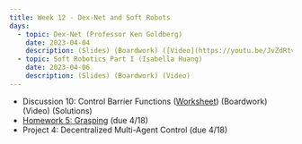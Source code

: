 ```yaml
---
title: Week 12 - Dex-Net and Soft Robots
days:
  - topic: Dex-Net (Professor Ken Goldberg)
    date: 2023-04-04
    description: (Slides) (Boardwork) ([Video](https://youtu.be/JvZdRtvId1A))
  - topic: Soft Robotics Part I (Isabella Huang)
    date: 2023-04-06
    description: (Slides) (Boardwork) (Video)
---
```


- Discussion 10: Control Barrier Functions ([Worksheet](./assets/disc/Discussion_10_Control_Barrier_Functions.pdf)) (Boardwork) (Video) (Solutions)
- [Homework 5: Grasping](./assets/hw/Homework_5__Grasping.pdf) (due 4/18)
- Project 4: Decentralized Multi-Agent Control (due 4/18)

<a id="Week13"></a>

